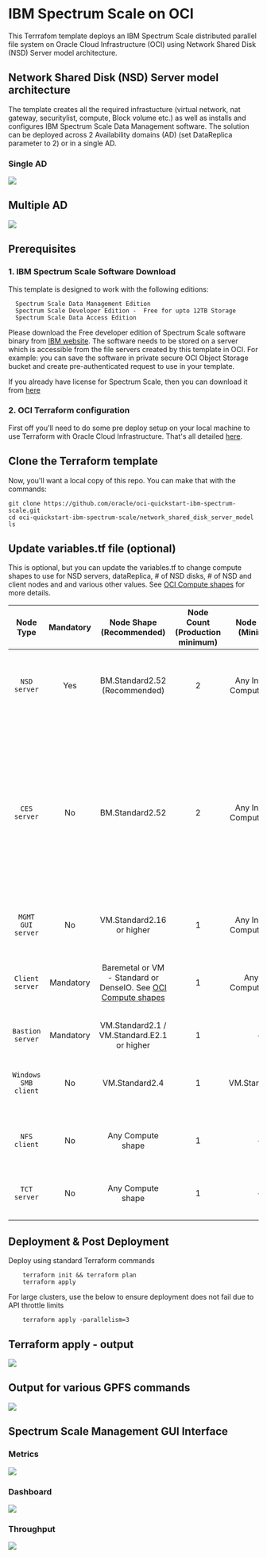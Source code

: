 # IBM Spectrum Scale on OCI
This Terrrafom template deploys an IBM Spectrum Scale distributed parallel file system on Oracle Cloud Infrastructure (OCI) using Network Shared Disk (NSD) Server model architecture.


## Network Shared Disk (NSD) Server model architecture
The template creates all the required infrastucture (virtual network, nat gateway, securitylist, compute, Block volume etc.) as well as installs and configures IBM Spectrum Scale Data Management software.  The solution can be deployed across 2 Availability domains (AD) (set DataReplica parameter to 2) or in a single AD. 

### Single AD 
![](../images/network_shared_disk_server_model/01a-single-AD-architecture.png)

## Multiple AD
![](../images/network_shared_disk_server_model/01a-two-AD-architecture.png)



## Prerequisites

### 1. IBM Spectrum Scale Software Download  
This template is designed to work with the following editions: 

      Spectrum Scale Data Management Edition
      Spectrum Scale Developer Edition -  Free for upto 12TB Storage 
      Spectrum Scale Data Access Edition


Please download the Free developer edition of Spectrum Scale software binary from [IBM website](https://www.ibm.com/sg-en/marketplace/scale-out-file-and-object-storage/purchase).  The software needs to be stored on a server which is accessible from the file servers created by this template in OCI.  For example: you can save the software in private secure OCI Object Storage bucket and create pre-authenticated request to use in your template.

If you already have license for Spectrum Scale,  then you can download it from [here](https://www.ibm.com/support/fixcentral/swg/selectFixes?parent=Software%20defined%20storage&product=ibm/StorageSoftware/IBM+Spectrum+Scale&release=All&platform=Linux+64-bit,x86_64&function=all)



### 2. OCI Terraform configuration
First off you'll need to do some pre deploy setup on your local machine to use Terraform with Oracle Cloud Infrastructure.  That's all detailed [here](https://github.com/oracle/oci-quickstart-prerequisites).


## Clone the Terraform template
Now, you'll want a local copy of this repo.  You can make that with the commands:

    git clone https://github.com/oracle/oci-quickstart-ibm-spectrum-scale.git
    cd oci-quickstart-ibm-spectrum-scale/network_shared_disk_server_model
    ls



## Update variables.tf file (optional)
This is optional, but you can update the variables.tf to change compute shapes to use for NSD servers, dataReplica, # of NSD disks, # of NSD and client nodes and and various other values.  See [OCI Compute shapes](https://docs.cloud.oracle.com/en-us/iaas/Content/Compute/References/computeshapes.htm) for more details. 

| Node Type | Mandatory | Node Shape (Recommended) | Node Count (Production minimum) | Node Shape (Minimum) | Node Count (Minimum) | Comments |
| :---: | :---: | :---: | :---: | :---: | :---: | :---: |
| `NSD server` | Yes | BM.Standard2.52 (Recommended) | 2 | Any Intel OCI Compute shape | 2 | Intel only. Bare metal nodes with 2 physical NIC's are recommended for Production. |
| `CES server` | No | BM.Standard2.52 | 2 | Any Intel OCI Compute shape | 0 | Intel Only.  Use 1 for testing, 2 for prod, but this node is optional. Bare metal nodes with 2 physical NIC's recommended for Production. Use only if access via NFS, SMB, Object access and Transparent Cloud Tiering is required |
| `MGMT GUI server` | No | VM.Standard2.16 or higher | 1 | Any Intel OCI Compute shape | 0 | Intel Only. Add 2, if you want HA for mgmt GUI node |
| `Client server` | Mandatory | Baremetal or VM - Standard or DenseIO. See [OCI Compute shapes](https://docs.cloud.oracle.com/en-us/iaas/Content/Compute/References/computeshapes.htm) | 1 | Any OCI Compute shape | 1 | Throughput received will depend on shape selected. You can have many clients |
| `Bastion server` | Mandatory | VM.Standard2.1 / VM.Standard.E2.1 or higher | 1 | - | 1 | Required |
| `Windows SMB client` | No | VM.Standard2.4 | 1 | VM.Standard2.4 | 0 | You can create a node using the Template,  but by default, its not created. (Optional) |
| `NFS client` | No | Any Compute shape | 1 | - | 0 | For testing, you can use Bastion node as your NFS client |
| `TCT server` | No | Any Compute shape | 1 | - | 0 | Reach out to OCI HPC team or your account representative. |




## Deployment & Post Deployment

Deploy using standard Terraform commands

        terraform init && terraform plan
        terraform apply
        
For large clusters, use the below to ensure deployment does not fail due to API throttle limits

        terraform apply -parallelism=3



## Terraform apply - output 

![](../images/network_shared_disk_server_model/02-tf-apply.png)

## Output for various GPFS commands

![](../images/network_shared_disk_server_model/03-mm-commands.png)

## Spectrum Scale Management GUI Interface

### Metrics
![](../images/network_shared_disk_server_model/04-gui-charts.png)

### Dashboard
![](../images/network_shared_disk_server_model/05-gui-dashboard.png)

### Throughput
![](../images/network_shared_disk_server_model/06-gui-throughput.png)


